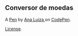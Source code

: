 Conversor de moedas
-------------------


A [Pen](https://codepen.io/ana-fsouza/pen/vYgNOBq) by [Ana Luiza ](https://codepen.io/ana-fsouza) on [CodePen](https://codepen.io).

[License](https://codepen.io/ana-fsouza/pen/vYgNOBq/license).
